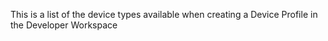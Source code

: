 This is a list of the device types available when creating a Device Profile in the Developer Workspace
